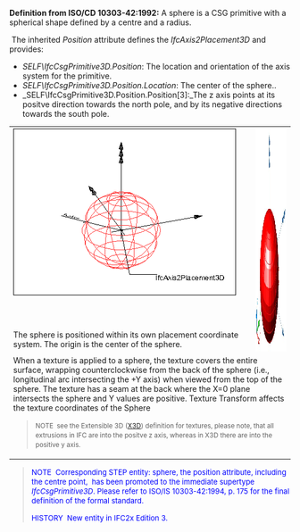 ﻿**Definition from ISO/CD 10303-42:1992:** A sphere is a CSG primitive with a spherical shape defined by a centre and a radius.

&nbsp;The inherited _Position_ attribute defines the _IfcAxis2Placement3D_ and provides:

* _SELF\IfcCsgPrimitive3D.Position_: The location and orientation of the axis system for the primitive.&nbsp;
* _SELF\IfcCsgPrimitive3D.Position.Location_: The center of the sphere..
* _SELF\IfcCsgPrimitive3D.Position.Position[3]:_The z axis points at its positve direction towards the north pole, and by its negative directions towards the south pole.

<table cellpadding="2" cellspacing="2" width="100%">
  <tbody>
    <tr>
      <td valign="top" width="420"><a href="drawings/IfcSphere-Layout1.dwf"><img alt="sphere" src="figures/ifcsphere-layout1.png" border="0" height="300" width="400"></a></td>
      <td colspan="1" rowspan="2" valign="top"><img alt="sphere" src="figures/ifcsphere.jpg" height="400" width="400"></td>
    </tr>
    <tr>
      <td valign="top" width="420">The sphere is
positioned within its
own placement coordinate system. The origin is the center of the
sphere.&nbsp;</td>
    </tr>
    <tr>
      <td colspan="2" rowspan="1" valign="top" width="420">When a texture is applied to a sphere, the
texture covers the entire surface, wrapping counterclockwise from the
back of the sphere (i.e., longitudinal arc intersecting the +Y axis)
when viewed from the top of the sphere. The texture has a seam at the
back where the X=0 plane intersects the sphere and Y values are
positive. Texture Transform affects the texture coordinates of the
Sphere
      <blockquote><small>NOTE &nbsp;see the Extensible
3D (<a href="http://www.web3d.org/x3d/specifications/ISO-IEC-19775-X3DAbstractSpecification/Part01/components/geometry3D.html#Sphere">X3D</a>)
definition for textures, please note, that all extrusions in IFC are
into the positve z axis, whereas in X3D there are into the positive y
axis.</small></blockquote>
      </td>
    </tr>
  </tbody>
</table>

> <font color="#0000ff" size="-1">NOTE&nbsp;
Corresponding STEP entity: sphere, the position attribute, including
the centre point,&nbsp; has been promoted to the immediate
supertype <i>IfcCsgPrimitive3D</i>. Please refer to ISO/IS
10303-42:1994, p. 175 for the final definition of the formal standard. </font>
> 
> <font color="#0000ff" size="-1">HISTORY&nbsp;
New entity in IFC2x Edition 3.</font>
>